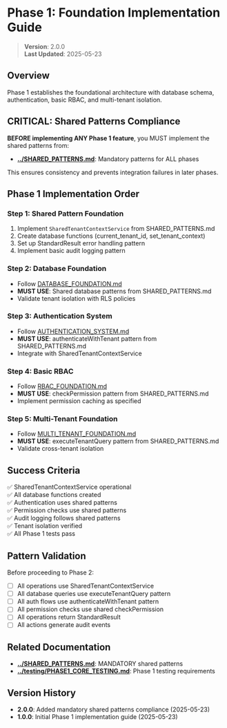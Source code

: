 
# Phase 1: Foundation Implementation Guide

> **Version**: 2.0.0  
> **Last Updated**: 2025-05-23

## Overview

Phase 1 establishes the foundational architecture with database schema, authentication, basic RBAC, and multi-tenant isolation.

## CRITICAL: Shared Patterns Compliance

**BEFORE implementing ANY Phase 1 feature**, you MUST implement the shared patterns from:
- **[../SHARED_PATTERNS.md](../SHARED_PATTERNS.md)**: Mandatory patterns for ALL phases

This ensures consistency and prevents integration failures in later phases.

## Phase 1 Implementation Order

### Step 1: Shared Pattern Foundation
1. Implement `SharedTenantContextService` from SHARED_PATTERNS.md
2. Create database functions (current_tenant_id, set_tenant_context)
3. Set up StandardResult<T> error handling pattern
4. Implement basic audit logging pattern

### Step 2: Database Foundation
- Follow [DATABASE_FOUNDATION.md](DATABASE_FOUNDATION.md)
- **MUST USE**: Shared database patterns from SHARED_PATTERNS.md
- Validate tenant isolation with RLS policies

### Step 3: Authentication System
- Follow [AUTHENTICATION_SYSTEM.md](AUTHENTICATION_SYSTEM.md)
- **MUST USE**: authenticateWithTenant pattern from SHARED_PATTERNS.md
- Integrate with SharedTenantContextService

### Step 4: Basic RBAC
- Follow [RBAC_FOUNDATION.md](RBAC_FOUNDATION.md)
- **MUST USE**: checkPermission pattern from SHARED_PATTERNS.md
- Implement permission caching as specified

### Step 5: Multi-Tenant Foundation
- Follow [MULTI_TENANT_FOUNDATION.md](MULTI_TENANT_FOUNDATION.md)
- **MUST USE**: executeTenantQuery pattern from SHARED_PATTERNS.md
- Validate cross-tenant isolation

## Success Criteria

✅ SharedTenantContextService operational  
✅ All database functions created  
✅ Authentication uses shared patterns  
✅ Permission checks use shared patterns  
✅ Audit logging follows shared patterns  
✅ Tenant isolation verified  
✅ All Phase 1 tests pass  

## Pattern Validation

Before proceeding to Phase 2:
- [ ] All operations use SharedTenantContextService
- [ ] All database queries use executeTenantQuery pattern
- [ ] All auth flows use authenticateWithTenant pattern
- [ ] All permission checks use shared checkPermission
- [ ] All operations return StandardResult<T>
- [ ] All actions generate audit events

## Related Documentation

- **[../SHARED_PATTERNS.md](../SHARED_PATTERNS.md)**: MANDATORY shared patterns
- **[../testing/PHASE1_CORE_TESTING.md](../testing/PHASE1_CORE_TESTING.md)**: Phase 1 testing requirements

## Version History

- **2.0.0**: Added mandatory shared patterns compliance (2025-05-23)
- **1.0.0**: Initial Phase 1 implementation guide (2025-05-23)
